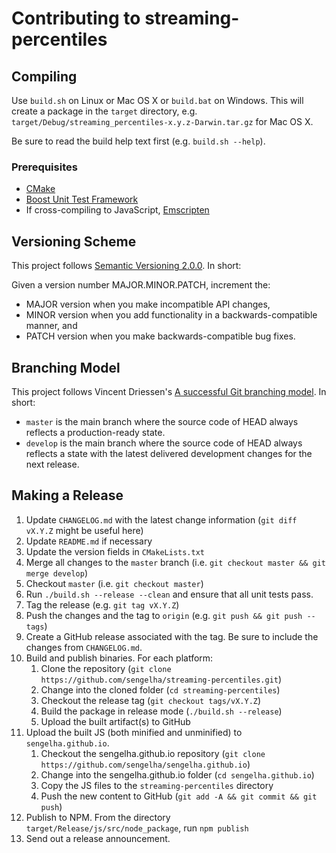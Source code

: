# Contributing to streaming-percentiles

## Compiling

Use `build.sh` on Linux or Mac OS X or `build.bat` on Windows.  This will
create a package in the `target` directory, e.g.
`target/Debug/streaming_percentiles-x.y.z-Darwin.tar.gz` for Mac OS X.

Be sure to read the build help text first (e.g. `build.sh --help`).

### Prerequisites

- [CMake](https://cmake.org)
- [Boost Unit Test Framework](http://www.boost.org)
- If cross-compiling to JavaScript, [Emscripten](https://github.com/kripken/emscripten)

## Versioning Scheme

This project follows [Semantic Versioning 2.0.0](https://semver.org/).
In short:

Given a version number MAJOR.MINOR.PATCH, increment the:
- MAJOR version when you make incompatible API changes,
- MINOR version when you add functionality in a backwards-compatible manner, and
- PATCH version when you make backwards-compatible bug fixes.

## Branching Model

This project follows Vincent Driessen's [A successful Git branching model](http://nvie.com/posts/a-successful-git-branching-model/).
In short:

- `master` is the main branch where the source code of HEAD always reflects
  a production-ready state.
- `develop` is the main branch where the source code of HEAD always reflects
  a state with the latest delivered development changes for the next release.

## Making a Release

1. Update `CHANGELOG.md` with the latest change information (`git diff
   vX.Y.Z` might be useful here)
2. Update `README.md` if necessary
3. Update the version fields in `CMakeLists.txt`
4. Merge all changes to the `master` branch (i.e. `git checkout master
   && git merge develop`)
5. Checkout `master` (i.e. `git checkout master`)
6. Run `./build.sh --release --clean` and ensure that all unit tests
   pass.
7. Tag the release (e.g. `git tag vX.Y.Z`)
8. Push the changes and the tag to `origin` (e.g. `git push && git push
   --tags`)
9. Create a GitHub release associated with the tag.  Be sure to include
   the changes from `CHANGELOG.md`.
10. Build and publish binaries.  For each platform:
    1. Clone the repository (`git clone https://github.com/sengelha/streaming-percentiles.git`)
    2. Change into the cloned folder (`cd streaming-percentiles`)
    3. Checkout the release tag (`git checkout tags/vX.Y.Z`)
    4. Build the package in release mode (`./build.sh --release`)
    5. Upload the built artifact(s) to GitHub
11. Upload the built JS (both minified and unminified) to
    `sengelha.github.io`.
    1. Checkout the sengelha.github.io repository (`git clone https://github.com/sengelha/sengelha.github.io`)
    2. Change into the sengelha.github.io folder (`cd sengelha.github.io`)
    3. Copy the JS files to the `streaming-percentiles` directory
    4. Push the new content to GitHub (`git add -A && git commit && git push`)
12. Publish to NPM.  From the directory `target/Release/js/src/node_package`, run `npm publish`
13. Send out a release announcement.
